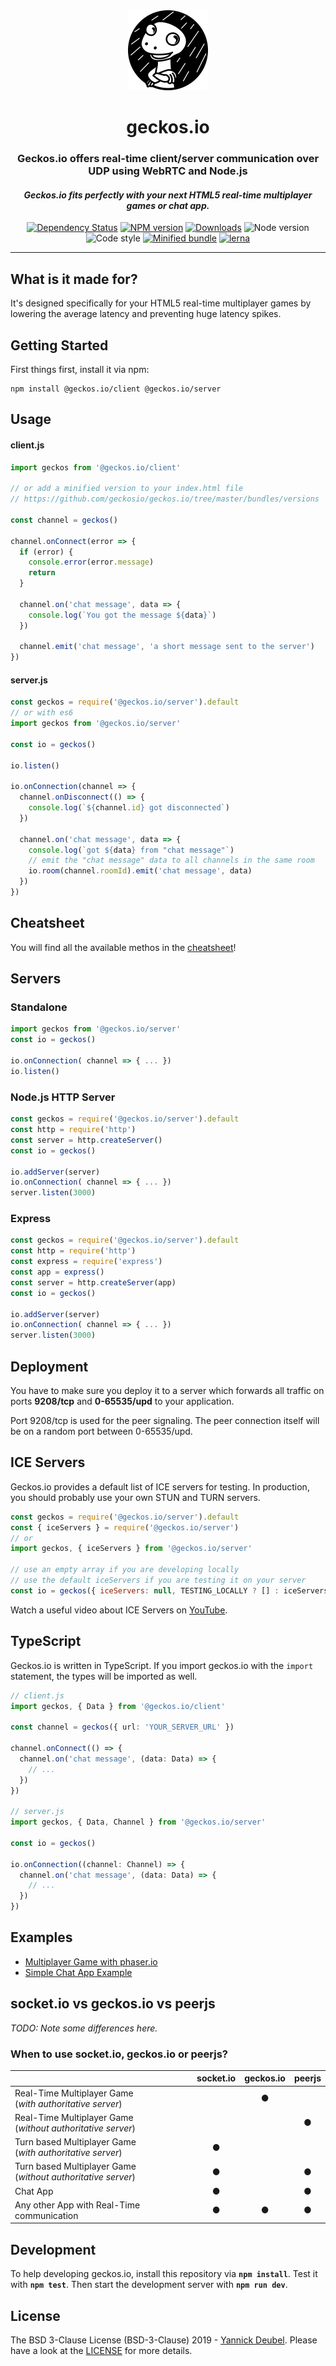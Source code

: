 <div align="center">

<a href="http://geckos.io">
<img src="readme/logo-256.png" alt="logo" width="128">
</a>

# geckos.io

### Geckos&#46;io offers real-time client/server communication over UDP using WebRTC and Node.js

#### _Geckos&#46;io fits perfectly with your next HTML5 real-time multiplayer games or chat app._

[![Dependency Status](https://david-dm.org/geckosio/geckos.io/status.svg?path=packages/server&style=flat-square)](https://david-dm.org/geckosio/geckos.io?path=packages%2Fserver)
[![NPM version](https://img.shields.io/npm/v/@geckos.io/server.svg?style=flat-square)](https://www.npmjs.com/package/@geckos.io/server)
[![Downloads](https://img.shields.io/npm/dm/@geckos.io/server.svg?style=flat-square)](https://www.npmjs.com/package/@geckos.io/server)
![Node version](https://img.shields.io/node/v/@geckos.io/server.svg?style=flat-square)
![Code style](https://img.shields.io/badge/code_style-prettier-ff69b4.svg?style=flat-square)
[![Minified bundle](https://img.shields.io/github/size/geckosio/geckos.io/bundles/latest/geckos.io-client.latest.min.js.svg?label=minified%20bundle&style=flat-square)](https://github.com/geckosio/geckos.io/tree/master/bundles)
[![lerna](https://img.shields.io/badge/maintained%20with-lerna-cc00ff.svg?style=flat-square)](https://lerna.js.org/)

</div>

---

## What is it made for?

It's designed specifically for your HTML5 real-time multiplayer games by lowering the average latency and preventing huge latency spikes.

## Getting Started

First things first, install it via npm:

```console
npm install @geckos.io/client @geckos.io/server
```

## Usage

#### client.js

```js
import geckos from '@geckos.io/client'

// or add a minified version to your index.html file
// https://github.com/geckosio/geckos.io/tree/master/bundles/versions

const channel = geckos()

channel.onConnect(error => {
  if (error) {
    console.error(error.message)
    return
  }

  channel.on('chat message', data => {
    console.log(`You got the message ${data}`)
  })

  channel.emit('chat message', 'a short message sent to the server')
})
```

#### server.js

```js
const geckos = require('@geckos.io/server').default
// or with es6
import geckos from '@geckos.io/server'

const io = geckos()

io.listen()

io.onConnection(channel => {
  channel.onDisconnect(() => {
    console.log(`${channel.id} got disconnected`)
  })

  channel.on('chat message', data => {
    console.log(`got ${data} from "chat message"`)
    // emit the "chat message" data to all channels in the same room
    io.room(channel.roomId).emit('chat message', data)
  })
})
```

## Cheatsheet

You will find all the available methos in the [cheatsheet](cheatsheet.md)!

## Servers

### Standalone

```js
import geckos from '@geckos.io/server'
const io = geckos()

io.onConnection( channel => { ... })
io.listen()
```

### Node.js HTTP Server

```js
const geckos = require('@geckos.io/server').default
const http = require('http')
const server = http.createServer()
const io = geckos()

io.addServer(server)
io.onConnection( channel => { ... })
server.listen(3000)
```

### Express

```js
const geckos = require('@geckos.io/server').default
const http = require('http')
const express = require('express')
const app = express()
const server = http.createServer(app)
const io = geckos()

io.addServer(server)
io.onConnection( channel => { ... })
server.listen(3000)
```

## Deployment

You have to make sure you deploy it to a server which forwards all traffic on ports **9208/tcp** and **0-65535/upd** to your application.

Port 9208/tcp is used for the peer signaling. The peer connection itself will be on a random port between 0-65535/upd.

## ICE Servers

Geckos&#46;io provides a default list of ICE servers for testing. In production, you should probably use your own STUN and TURN servers.

```js
const geckos = require('@geckos.io/server').default
const { iceServers } = require('@geckos.io/server')
// or
import geckos, { iceServers } from '@geckos.io/server'

// use an empty array if you are developing locally
// use the default iceServers if you are testing it on your server
const io = geckos({ iceServers: null, TESTING_LOCALLY ? [] : iceServers })
```

Watch a useful video about ICE Servers on [YouTube](https://youtu.be/Y1mx7cx6ckI).

## TypeScript

Geckos&#46;io is written in TypeScript. If you import geckos&#46;io with the `import` statement, the types will be imported as well.

```ts
// client.js
import geckos, { Data } from '@geckos.io/client'

const channel = geckos({ url: 'YOUR_SERVER_URL' })

channel.onConnect(() => {
  channel.on('chat message', (data: Data) => {
    // ...
  })
})

// server.js
import geckos, { Data, Channel } from '@geckos.io/server'

const io = geckos()

io.onConnection((channel: Channel) => {
  channel.on('chat message', (data: Data) => {
    // ...
  })
})
```

## Examples

- [Multiplayer Game with phaser.io](https://github.com/geckosio/phaser3-multiplayer-game-example#readme)
- [Simple Chat App Example](https://github.com/geckosio/simple-chat-app-example#readme)

## socket&#46;io vs geckos&#46;io vs peerjs

_TODO: Note some differences here._

### When to use socket&#46;io, geckos&#46;io or peerjs?

|                                                                 | socket&#46;io | geckos&#46;io | peerjs  |
| --------------------------------------------------------------- | :-----------: | :-----------: | :-----: |
| Real-Time Multiplayer Game<br>(_with authoritative server_)     |               |    &#9679;    |         |
| Real-Time Multiplayer Game<br>(_without authoritative server_)  |               |               | &#9679; |
| Turn based Multiplayer Game<br>(_with authoritative server_)    |    &#9679;    |               |         |
| Turn based Multiplayer Game<br>(_without authoritative server_) |    &#9679;    |               | &#9679; |
| Chat App                                                        |    &#9679;    |               | &#9679; |
| Any other App with Real-Time communication                      |    &#9679;    |    &#9679;    | &#9679; |

## Development

To help developing geckos.io, install this repository via **`npm install`**. Test it with **`npm test`**. Then start the development server with **`npm run dev`**.

## License

The BSD 3-Clause License (BSD-3-Clause) 2019 - [Yannick Deubel](https://github.com/yandeu). Please have a look at the [LICENSE](LICENSE) for more details.
